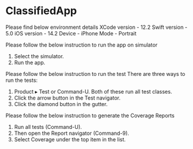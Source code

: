 # ClassifiedApp
Please find below environment details
XCode version - 12.2
Swift version -  5.0
iOS version - 14.2
Device - iPhone
Mode - Portrait

Please follow the below instruction to run the app on simulator
1. Select the simulator.
2. Run the app.

Please follow the below instruction to run the test
There are three ways to run the tests:
1. Product ▸ Test or Command-U. Both of these run all test classes.
2. Click the arrow button in the Test navigator.
3. Click the diamond button in the gutter.

Please follow the below instruction to generate the Coverage Reports
1. Run all tests (Command-U).
2. Then open the Report navigator (Command-9).
3. Select Coverage under the top item in the list.
